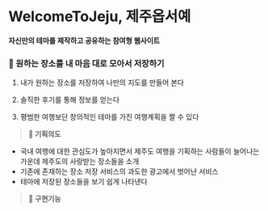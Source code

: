 # WelcomeToJeju, 제주옵서예

**자신만의 테마를 제작하고 공유하는 참여형 웹사이트**

### 💛 원하는 장소를 내 마음 대로 모아서 저장하기

1. 내가 원하는 장소를 저장하여 나만의 지도를 만들어 본다

2. 솔직한 후기를 통해 정보를 얻는다

3. 평범한 여행보단 창의적인 테마를 가진 여행계획을 짤 수 있다


> **💚 기획의도**
- 국내 여행에 대한 관심도가 높아지면서 제주도 여행을 기획하는 사람들이 늘어나는 가운데 제주도의 사랑받는 장소들을 소개
- 기존에 존재하는 장소 저장 서비스의 과도한 광고에서 벗어난 서비스
- 테마에 저장된 장소들을 보기 쉽게 나타낸다

> **💙 구현기능**









